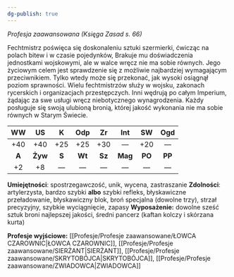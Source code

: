 ```yaml
---
dg-publish: true
---
```

*Profesja zaawansowana (Księga Zasad s. 66)*

Fechtmistrz poświęca się doskonaleniu sztuki szermierki, ćwicząc na polach bitew i w czasie pojedynków, Brakuje mu doświadczenia jednostkami wojskowymi, ale w walce wręcz nie ma sobie równych. Jego życiowym celem jest sprawdzenie się z możliwie najbardziej wymagającym przeciwnikiem. Tylko wtedy może się przekonać, jak wysoki osiągnął poziom sprawności. Wielu fechtmistrzów służy w wojsku, zakonach rycerskich i organizacjach przestępczych. Inni wędrują po całym Imperium, żądając za swe usługi wręcz niebotycznego wynagrodzenia. Każdy posługuje się swoją ulubioną bronią, której jakość wykonania nie ma sobie równych w Starym Świecie.

|  WW   |   US    |   K   |  Odp   |   Zr   |   Int   |   SW   |  Ogd   |
|:-----:|:-------:|:-----:|:------:|:------:|:-------:|:------:|:------:|
|  +40  |   +40   |  +25  |  +25   |  +30   |    —    |  +20   |   —    |
| **A** | **Żyw** | **S** | **Wt** | **Sz** | **Mag** | **PO** | **PP** |
|  +2   |   +8    |   —   |   —    |   —    |    —    |   —    |   —    |

**Umiejętności**: spostrzegawczość, unik, wycena, zastraszanie
**Zdolności**: artylerzysta, bardzo szybki **albo** szybki refleks, błyskawiczne przeładowanie, błyskawiczny blok, broń specjalna (dowolne trzy), strzał precyzyjny, szybkie wyciągnięcie, zapasy
**Wyposażenie:** dowolne sześć sztuk broni najlepszej jakości, średni pancerz (kaftan kolczy i skórzana kurta)

**Profesje wyjściowe:** [[Profesje/Profesje zaawansowane/ŁOWCA CZAROWNIC\|ŁOWCA CZAROWNIC]], [[Profesje/Profesje zaawansowane/SIERŻANT\|SIERŻANT]], [[Profesje/Profesje zaawansowane/SKRYTOBÓJCA\|SKRYTOBÓJCA]], [[Profesje/Profesje zaawansowane/ZWIADOWCA\|ZWIADOWCA]]